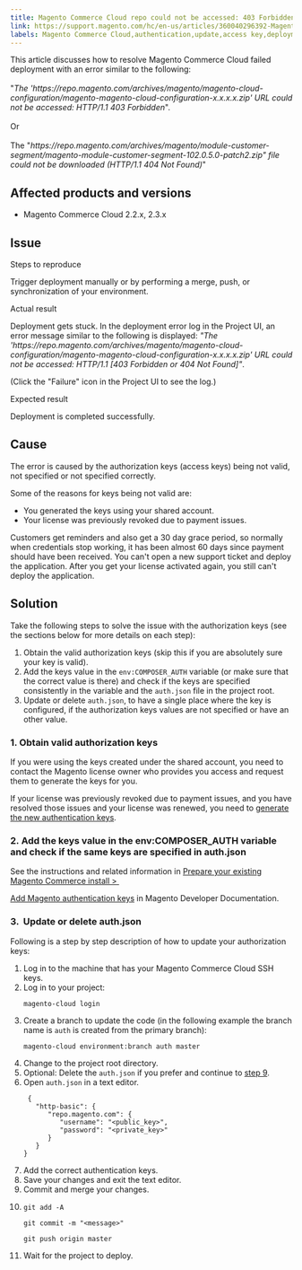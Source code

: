 ```yaml
---
title: Magento Commerce Cloud repo could not be accessed: 403 Forbidden or 404 Not Found error when deploying
link: https://support.magento.com/hc/en-us/articles/360040296392-Magento-Commerce-Cloud-repo-could-not-be-accessed-403-Forbidden-or-404-Not-Found-error-when-deploying
labels: Magento Commerce Cloud,authentication,update,access key,deployment error,URL could not be accessed: HTTP/1.1 403 Forbidden,2.3.x,2.2.x,how to
---
```


<p>This article discusses how to resolve Magento Commerce Cloud failed deployment with an error similar to the following:<br/><br/>"<em>The 'https://repo.magento.com/archives/magento/magento-cloud-configuration/magento-magento-cloud-configuration-x.x.x.x.zip' URL could not be accessed: HTTP/1.1 403 Forbidden</em>".<br/><br/>Or<br/><br/>The "<em>https://repo.magento.com/archives/magento/module-customer-segment/magento-module-customer-segment-102.0.5.0-patch2.zip" file could not be downloaded (HTTP/1.1 404 Not Found)</em>"</p>
<h2>Affected products and versions</h2>
<ul>
<li>Magento Commerce Cloud 2.2.x, 2.3.x</li>
</ul>
<h2>Issue</h2>
<p>Steps to reproduce</p>
<p>Trigger deployment manually or by performing a merge, push, or synchronization of your environment.</p>
<p>Actual result</p>
<p>Deployment gets stuck. In the deployment error log in the Project UI, an error message similar to the following is displayed: <em>"The 'https://repo.magento.com/archives/magento/magento-cloud-configuration/magento-magento-cloud-configuration-x.x.x.x.zip' URL could not be accessed: HTTP/1.1 [403 Forbidden or 404 Not Found]"</em>. </p>
<p>(Click the "Failure" icon in the Project UI to see the log.)</p>
<p>Expected result</p>
<p>Deployment is completed successfully.</p>
<h2>Cause</h2>
<p>The error is caused by the authorization keys (access keys) being not valid, not specified or not specified correctly.</p>
<p>Some of the reasons for keys being not valid are:</p>
<ul>
<li>You generated the keys using your shared account.</li>
<li>Your license was previously revoked due to payment issues.</li>
</ul>
<p class="info">Customers get reminders and also get a 30 day grace period, so normally when credentials stop working, it has been almost 60 days since payment should have been received. You can't open a new support ticket and deploy the application. After you get your license activated again, you still can't deploy the application.</p>
<h2>Solution</h2>
<p>Take the following steps to solve the issue with the authorization keys (see the sections below for more details on each step):</p>
<ol>
<li>Obtain the valid authorization keys (skip this if you are absolutely sure your key is valid).</li>
<li>Add the keys value in the <code>env:COMPOSER_AUTH</code> variable (or make sure that the correct value is there) and check if the keys are specified consistently in the variable and the <code>auth.json</code> file in the project root. </li>
<li>Update or delete <code class="c-mrkdwn__code" data-stringify-type="code">auth.json</code>, to have a single place where the key is configured, if the authorization keys values are not specified or have an other value.</li>
</ol>
<h3>1. Obtain valid authorization keys</h3>
<p>If you were using the keys created under the shared account, you need to contact the Magento license owner who provides you access and request them to generate the keys for you.</p>
<p>If your license was previously revoked due to payment issues, and you have resolved those issues and your license was renewed, you need to <a href="https://devdocs.magento.com/guides/v2.3/install-gde/prereq/connect-auth.html">generate the new authentication keys</a>. </p>
<h3>2. Add the keys value in the env:COMPOSER_AUTH variable and check if the same keys are specified in auth.json</h3>
<p>See the instructions and related information in <a href="https://devdocs.magento.com/cloud/setup/first-time-setup-import-prepare.html#auth-json">Prepare your existing Magento Commerce install &gt; </a></p>
<p><a href="https://devdocs.magento.com/cloud/setup/first-time-setup-import-prepare.html#auth-json">Add Magento authentication keys</a> in Magento Developer Documentation.</p>
<h3>3.  Update or delete auth.json</h3>
<p>Following is a step by step description of how to update your authorization keys: </p>
<ol>
<li>Log in to the machine that has your Magento Commerce Cloud SSH keys.</li>
<li>Log in to your project:
<pre><code>magento-cloud login</code></pre>
</li>
<li>Create a branch to update the code (in the following example the branch name is <code>auth</code> is created from the primary branch):
<pre><code>magento-cloud environment:branch auth master</code></pre>
</li>
<li>Change to the project root directory.</li>
<li>Optional: Delete the <code>auth.json</code> if you prefer and continue to <a href="#step9">step 9</a>.</li>
<li>Open <code>auth.json</code> in a text editor.
<pre><code class="language-json"> {
   "http-basic": {
      "repo.magento.com": {
         "username": "&lt;public_key&gt;",
         "password": "&lt;private_key&gt;"
      }
   }
}</code></pre>
</li>
<li>Add the correct authentication keys.</li>
<li>Save your changes and exit the text editor.</li>
<li>Commit and merge your changes.</li>
<li>
<pre><code>git add -A</code></pre>
<pre><code>git commit -m "&lt;message&gt;"</code></pre>
<pre><code>git push origin master</code></pre>
</li>
<li>Wait for the project to deploy.</li>
</ol>
<p> </p>